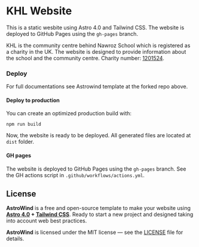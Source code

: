 # KHL Website

This is a static wesbite using Astro 4.0 and Tailwind CSS. The website is deployed to GitHub Pages using the `gh-pages` branch.

KHL is the community centre behind Nawroz School which is registered as a charity in the UK. The website is designed to provide information about the school and the community centre. Charity number: [1201524](https://register-of-charities.charitycommission.gov.uk/en/charity-search/-/charity-details/5203486).

### Deploy

For full documentations see Astrowind template at the forked repo above.

#### Deploy to production

You can create an optimized production build with:

```shell
npm run build
```

Now, the website is ready to be deployed. All generated files are located at
`dist` folder.

#### GH pages

The website is deployed to GitHub Pages using the `gh-pages` branch. See the GH actions script in `.github/workflows/actions.yml`.

## License

**AstroWind** is a free and open-source template to make your website using **[Astro 4.0](https://astro.build/) + [Tailwind CSS](https://tailwindcss.com/)**. Ready to start a new project and designed taking into account web best practices.

**AstroWind** is licensed under the MIT license — see the [LICENSE](./LICENSE.md) file for details.
